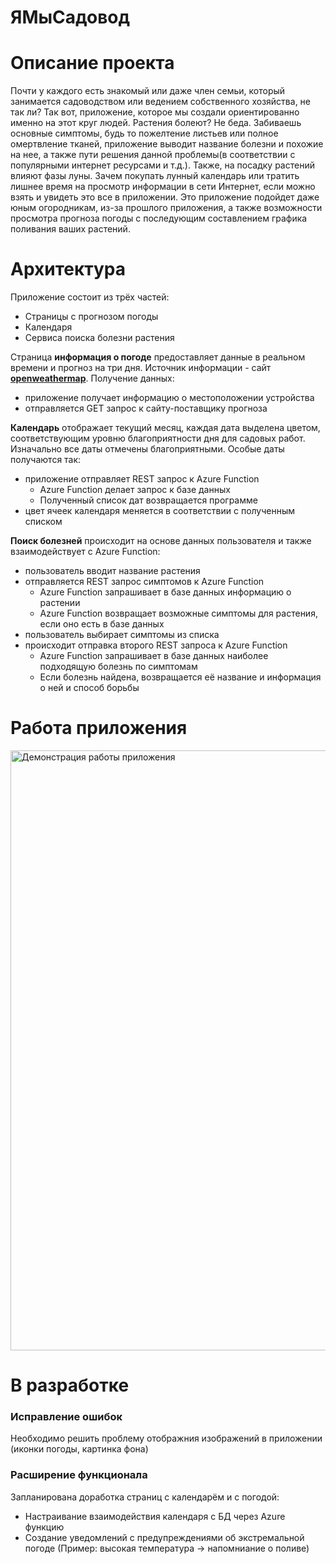 # ЯМыСадовод
# Описание проекта

Почти у каждого есть знакомый или даже член семьи, который занимается садоводством или ведением собственного хозяйства, не так ли? Так вот, приложение, которое мы создали ориентированно именно на этот круг людей. Растения болеют? Не беда. Забиваешь основные симптомы, будь то пожелтение листьев или полное омертвление тканей, приложение выводит название болезни и похожие на нее, а также пути решения данной проблемы(в соответствии с популярными интернет ресурсами и т.д.). Также, на посадку растений влияют фазы луны. Зачем покупать лунный календарь или тратить лишнее время на просмотр информации в сети Интернет, если можно взять и увидеть это все в приложении. Это приложение подойдет даже юным огородникам, из-за прошлого приложения, а также возможности просмотра прогноза погоды с последующим составлением графика поливания ваших растений.

# Архитектура

Приложение состоит из трёх частей:
* Страницы с прогнозом погоды 
* Календаря 
* Сервиса поиска болезни растения 

Страница **информация о погоде** предоставляет данные в реальном времени и прогноз на три дня. Источник информации - сайт [**openweathermap**](https://openweathermap.org). Получение данных:
* приложение получает информацию о местоположении устройства
* отправляется GET запрос к сайту-поставщику прогноза

**Календарь** отображает текущий месяц, каждая дата выделена цветом, соответствующим уровню благоприятности дня для садовых работ. Изначально все даты отмечены благоприятными. Особые даты получаются так:
* приложение отправляет REST запрос к Azure Function
  * Azure Function делает запрос к базе данных
  * Полученный список дат возвращается программе
* цвет ячеек календаря меняется в соответствии с полученным списком

**Поиск болезней** происходит на основе данных пользователя и также взаимодействует с Azure Function:
* пользователь вводит название растения
* отправляется REST запрос симптомов к Azure Function
  * Azure Function запрашивает в базе данных информацию о растении
  * Azure Function возвращает возможные симптомы для растения, если оно есть в базе данных
* пользователь выбирает симптомы из списка
* происходит отправка второго REST запроса к Azure Function
  * Azure Function запрашивает в базе данных наиболее подходящую болезнь по симптомам
  * Если болезнь найдена, возвращается её название и информация о ней и способ борьбы

# Работа приложения
  <img src="/Sadovod.gif" width="540" height="960" alt="Демонстрация работы приложения">
  
# В разработке
### Исправление ошибок
Необходимо решить проблему отображния изображений в приложении (иконки погоды, картинка фона)
### Расширение функционала
Запланирована доработка страниц с календарём и с погодой:
* Настраивание взаимодействия календаря с БД через Azure функцию
* Создание уведомлений с предупреждениями об экстремальной погоде (Пример: высокая температура -> напомниание о поливе)

 

